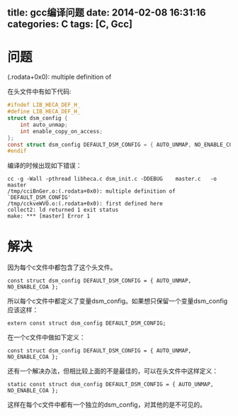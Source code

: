 title: gcc编译问题
date: 2014-02-08 16:31:16
categories: C
tags: [C, Gcc]
---
# 问题
(.rodata+0x0): multiple definition of

在头文件中有如下代码:

```c
#ifndef LIB_HECA_DEF_H_
#define LIB_HECA_DEF_H_
struct dsm_config {
    int auto_unmap;
    int enable_copy_on_access;
};
const struct dsm_config DEFAULT_DSM_CONFIG = { AUTO_UNMAP, NO_ENABLE_COA };
#endif
```
编译的时候出现如下错误：
```
cc -g -Wall -pthread libheca.c dsm_init.c -DDEBUG    master.c   -o master
/tmp/cciBnGer.o:(.rodata+0x0): multiple definition of `DEFAULT_DSM_CONFIG'
/tmp/cckveWVO.o:(.rodata+0x0): first defined here
collect2: ld returned 1 exit status
make: *** [master] Error 1
```

<!-- more -->

# 解决
因为每个c文件中都包含了这个头文件。
```
const struct dsm_config DEFAULT_DSM_CONFIG = { AUTO_UNMAP, NO_ENABLE_COA };
```

所以每个c文件中都定义了变量dsm_config。如果想只保留一个变量dsm_config应该这样：
```
extern const struct dsm_config DEFAULT_DSM_CONFIG;
```
在一个c文件中做如下定义：
```
const struct dsm_config DEFAULT_DSM_CONFIG = { AUTO_UNMAP, NO_ENABLE_COA };
```

还有一个解决办法，但相比较上面的不是最佳的，可以在头文件中这样定义：
```
static const struct dsm_config DEFAULT_DSM_CONFIG = { AUTO_UNMAP, NO_ENABLE_COA };
```
这样在每个c文件中都有一个独立的dsm_config，对其他的是不可见的。
